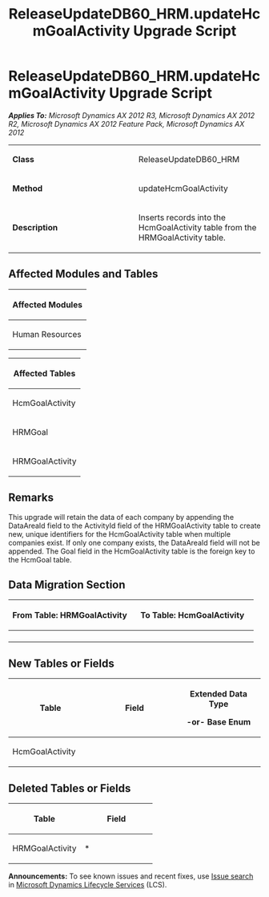 ﻿---
title: ReleaseUpdateDB60_HRM.updateHcmGoalActivity Upgrade Script
TOCTitle: ReleaseUpdateDB60_HRM.updateHcmGoalActivity Upgrade Script
ms:assetid: 36f29267-1733-0219-c702-da59c3aa8a41
ms:mtpsurl: https://msdn.microsoft.com/en-us/library/JJ685179(v=AX.60)
ms:contentKeyID: 49707633
ms.date: 05/18/2015
mtps_version: v=AX.60
---

# ReleaseUpdateDB60\_HRM.updateHcmGoalActivity Upgrade Script 


_**Applies To:** Microsoft Dynamics AX 2012 R3, Microsoft Dynamics AX 2012 R2, Microsoft Dynamics AX 2012 Feature Pack, Microsoft Dynamics AX 2012_

<table>
<colgroup>
<col style="width: 50%" />
<col style="width: 50%" />
</colgroup>
<tbody>
<tr class="odd">
<td><p><strong>Class</strong></p></td>
<td><p>ReleaseUpdateDB60_HRM</p></td>
</tr>
<tr class="even">
<td><p><strong>Method</strong></p></td>
<td><p>updateHcmGoalActivity</p></td>
</tr>
<tr class="odd">
<td><p><strong>Description</strong></p></td>
<td><p>Inserts records into the HcmGoalActivity table from the HRMGoalActivity table.</p></td>
</tr>
</tbody>
</table>


## Affected Modules and Tables

<table>
<colgroup>
<col style="width: 100%" />
</colgroup>
<thead>
<tr class="header">
<th><p>Affected Modules</p></th>
</tr>
</thead>
<tbody>
<tr class="odd">
<td><p>Human Resources</p></td>
</tr>
</tbody>
</table>


<table>
<colgroup>
<col style="width: 100%" />
</colgroup>
<thead>
<tr class="header">
<th><p>Affected Tables</p></th>
</tr>
</thead>
<tbody>
<tr class="odd">
<td><p>HcmGoalActivity</p></td>
</tr>
<tr class="even">
<td><p>HRMGoal</p></td>
</tr>
<tr class="odd">
<td><p>HRMGoalActivity</p></td>
</tr>
</tbody>
</table>


## Remarks

This upgrade will retain the data of each company by appending the DataAreaId field to the ActivityId field of the HRMGoalActivity table to create new, unique identifiers for the HcmGoalActivity table when multiple companies exist. If only one company exists, the DataAreaId field will not be appended. The Goal field in the HcmGoalActivity table is the foreign key to the HcmGoal table.

## Data Migration Section

<table>
<colgroup>
<col style="width: 50%" />
<col style="width: 50%" />
</colgroup>
<thead>
<tr class="header">
<th><p>From Table: HRMGoalActivity</p></th>
<th><p>To Table: HcmGoalActivity</p></th>
</tr>
</thead>
<tbody>
<tr class="odd">
<td><p></p></td>
<td><p></p></td>
</tr>
</tbody>
</table>


## New Tables or Fields

<table>
<colgroup>
<col style="width: 33%" />
<col style="width: 33%" />
<col style="width: 33%" />
</colgroup>
<thead>
<tr class="header">
<th><p>Table</p></th>
<th><p>Field</p></th>
<th><p>Extended Data Type</p>
<p>-or- Base Enum</p></th>
</tr>
</thead>
<tbody>
<tr class="odd">
<td><p>HcmGoalActivity</p></td>
<td><p></p></td>
<td><p></p></td>
</tr>
</tbody>
</table>


## Deleted Tables or Fields

<table>
<colgroup>
<col style="width: 50%" />
<col style="width: 50%" />
</colgroup>
<thead>
<tr class="header">
<th><p>Table</p></th>
<th><p>Field</p></th>
</tr>
</thead>
<tbody>
<tr class="odd">
<td><p>HRMGoalActivity</p></td>
<td><p>*</p></td>
</tr>
</tbody>
</table>

  
**Announcements:** To see known issues and recent fixes, use [Issue search](http://go.microsoft.com/fwlink/?linkid=389258) in [Microsoft Dynamics Lifecycle Services](http://go.microsoft.com/fwlink/?linkid=306505) (LCS).

